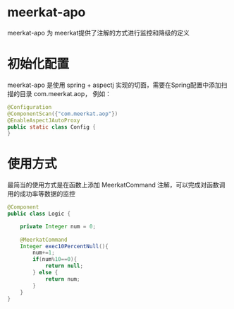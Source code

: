 # meerkat-apo

meerkat-apo 为 meerkat提供了注解的方式进行监控和降级的定义

# 初始化配置

meerkat-apo 是使用 spring + aspectj 实现的切面，需要在Spring配置中添加扫描的目录 com.meerkat.aop， 例如：

```java
@Configuration
@ComponentScan({"com.meerkat.aop"})
@EnableAspectJAutoProxy
public static class Config {
}
```

# 使用方式

最简当的使用方式是在函数上添加 MeerkatCommand 注解，可以完成对函数调用的成功率等数据的监控

```java
@Component
public class Logic {

    private Integer num = 0;
    
    @MeerkatCommand
    Integer exec10PercentNull(){
        num+=1;
        if(num%10==0){
            return null;
        } else {
            return num;
        }
    }
}
```